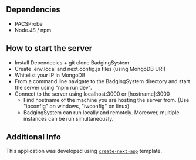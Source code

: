 ## Dependencies
 - PACSProbe
 - Node.JS / npm

## How to start the server
 - Install Dependecies + git clone BadgingSystem
 - Create .env.local and next.config.js files (using MongoDB URI) 
 - Whitelist your IP in MongoDB
 - From a command line navigate to the BadgingSystem directory and start the server using "npm run dev".
 - Connect to the server using localhost:3000 or [hostname]:3000
   - Find hostname of the machine you are hosting the server from. (Use "ipconfig" on windows, "iwconfig" on linux)
   - BadgingSystem can run locally and remotely. Moreover, multiple instances can be run simultaneously. 

## Additional Info
This application was developed using [`create-next-app`](https://github.com/vercel/next.js/tree/canary/packages/create-next-app) template.